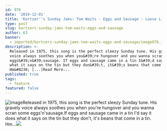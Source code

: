 ```yaml
---
id: 976
date: '2019-12-01'
title: 'Kortzer''s Sunday Jams: Tom Waits - Eggs and Sausage - Loose Lips'
type: post
slug: kortzers-sunday-jams-tom-waits-eggs-and-sausage
author: 63
banner:
  - imported/kortzers-sunday-jams-tom-waits-eggs-and-sausage/image976.jpeg
description: >-
  Released in 1975, this song is the perfect sleezy Sunday tune. His gravely
  voice always soothes you when you&#39;re hungover and you wanna scran some
  eggs&#39;n&#39;sausage. If eggs and sausage came in a tin I&#39;d say it does
  what it says on the tin but they don&#39;t, it&#39;s beans that come in a tin.
  Hm&#8230; [...]Read More...
published: true
tags:
  - feature
featured: false
---
```

![image](../imported/kortzers-sunday-jams-tom-waits-eggs-and-sausage/image976.jpeg)Released in 1975, this song is the perfect sleezy Sunday tune. His gravely voice always soothes you when you're hungover and you wanna scran some eggs'n'sausage.If eggs and sausage came in a tin I'd say it does what it says on the tin but they don't, it's beans that come in a tin. Hm…![](/wp-content/uploads/live/img/wysiwyg/5de3fdfc14aee.jpg)